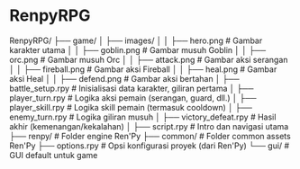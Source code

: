 # RenpyRPG
RenpyRPG/
├── game/
│   ├── images/
│   │   ├── hero.png          # Gambar karakter utama
│   │   ├── goblin.png        # Gambar musuh Goblin
│   │   ├── orc.png           # Gambar musuh Orc
│   │   ├── attack.png        # Gambar aksi serangan
│   │   ├── fireball.png      # Gambar aksi Fireball
│   │   ├── heal.png          # Gambar aksi Heal
│   │   ├── defend.png        # Gambar aksi bertahan
│   ├── battle_setup.rpy      # Inisialisasi data karakter, giliran pertama
│   ├── player_turn.rpy       # Logika aksi pemain (serangan, guard, dll.)
│   ├── player_skill.rpy      # Logika skill pemain (termasuk cooldown)
│   ├── enemy_turn.rpy        # Logika giliran musuh
│   ├── victory_defeat.rpy    # Hasil akhir (kemenangan/kekalahan)
│   ├── script.rpy            # Intro dan navigasi utama
├── renpy/                    # Folder engine Ren'Py
├── common/                   # Folder common assets Ren'Py
├── options.rpy               # Opsi konfigurasi proyek (dari Ren'Py)
└── gui/                      # GUI default untuk game

